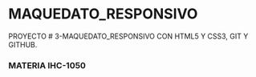 # MAQUEDATO_RESPONSIVO
PROYECTO # 3-MAQUEDATO_RESPONSIVO CON HTML5 Y CSS3, GIT Y GITHUB.

### MATERIA IHC-1050


